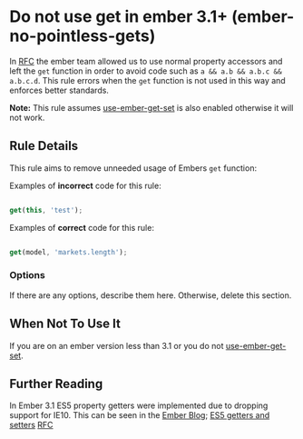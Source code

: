 # Do not use get in ember 3.1+ (ember-no-pointless-gets)

In [RFC](TODO) the ember team allowed us to use normal property accessors and left the `get` function in order to avoid code such as `a && a.b && a.b.c && a.b.c.d`. This rule errors when the `get` function is not used in this way and enforces better standards.

**Note:** This rule assumes [use-ember-get-set](https://github.com/ember-cli/eslint-plugin-ember/blob/master/docs/rules/use-ember-get-and-set.md) is also enabled otherwise it will not work. 

## Rule Details

This rule aims to remove unneeded usage of Embers `get` function:

Examples of **incorrect** code for this rule:

```js

get(this, 'test');

```

Examples of **correct** code for this rule:

```js

get(model, 'markets.length');

```

### Options

If there are any options, describe them here. Otherwise, delete this section.

## When Not To Use It

If you are on an ember version less than 3.1 or you do not [use-ember-get-set](https://github.com/ember-cli/eslint-plugin-ember/blob/master/docs/rules/use-ember-get-and-set.md).

## Further Reading

In Ember 3.1 ES5 property getters were implemented due to dropping support for IE10. This can be seen in the [Ember Blog](TODO);
[ES5 getters and setters](TODO)
[RFC](TODO)
